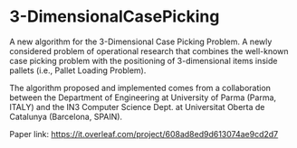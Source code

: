 # 3-DimensionalCasePicking

A new algorithm for the 3-Dimensional Case Picking Problem. A newly considered problem of operational research that combines the well-known case picking problem with the positioning of 3-dimensional items inside pallets (i.e., Pallet Loading Problem). 


The algorithm proposed and implemented comes from a collaboration between the Department of Engineering at University of Parma (Parma, ITALY) and the IN3 Computer Science Dept. at Universitat Oberta de Catalunya (Barcelona, SPAIN).

Paper link: https://it.overleaf.com/project/608ad8ed9d613074ae9cd2d7
